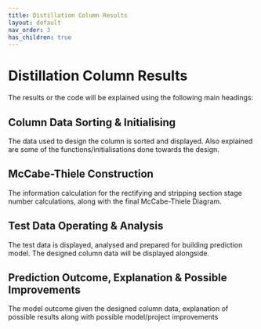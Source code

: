 ```yaml
---
title: Distillation Column Results
layout: default
nav_order: 3
has_children: true
---
```

# Distillation Column Results
The results or the code will be explained using the following main headings:

## Column Data Sorting & Initialising
The data used to design the column is sorted and displayed. Also explained are some of the functions/initialisations done towards the design.

## McCabe-Thiele Construction
The information calculation for the rectifying and stripping section stage number calculations, along with the final McCabe-Thiele Diagram.

## Test Data Operating & Analysis
The test data is displayed, analysed and prepared for building prediction model. The designed column data will be displayed alongside.

## Prediction Outcome, Explanation & Possible Improvements
The model outcome given the designed column data, explanation of possible results along with possible model/project improvements
